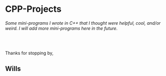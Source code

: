 # CPP-Projects

###### Some mini-programs I wrote in C++ that I thought were helpful, cool, and/or weird. I will add more mini-programs here in the future.

<br />

Thanks for stopping by,
## Wills
